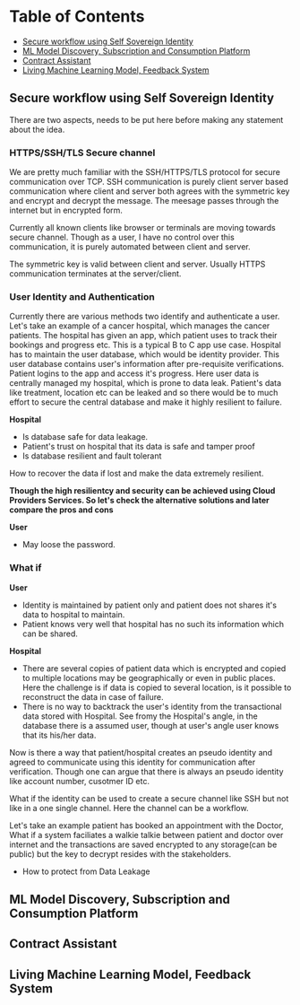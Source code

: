 # Table of Contents
- [Secure workflow using Self Sovereign Identity](#secure-workflow-using-self-sovereign-identity)
- [ML Model Discovery, Subscription and Consumption Platform](#ml-model-discovery-subscription-and-consumption-platform)
- [Contract Assistant](#contract-assistant)
- [Living Machine Learning Model, Feedback System](#living-machine-learning-model-feedback-system)



## Secure workflow using Self Sovereign Identity

There are two aspects, needs to be put here before making any statement about the idea.

### HTTPS/SSH/TLS Secure channel
We are pretty much familiar with the SSH/HTTPS/TLS protocol for secure communication over TCP. SSH communication is purely client server based communication where client and server both agrees with the symmetric key  and encrypt and decrypt the message. The meesage passes through the internet but in encrypted form.

Currently all known clients like browser or terminals are moving towards secure channel. Though as a user, I have no control over this communication, it is purely automated between client and server.

The symmetric key is valid between client and server. Usually HTTPS communication terminates at the server/client.

### User Identity and Authentication

Currently there are various methods two identify and authenticate a user. Let's take an example of a cancer hospital, which manages the cancer patients. The hospital has given an app, which patient uses to track their bookings and progress etc. This is a typical B to C app use case. Hospital has to maintain the user database, which would be identity provider. This user database contains user's information after pre-requisite verifications. Patient logins to the app and access it's progress. 
Here user data is centrally managed my hospital, which is prone to data leak. Patient's data like treatment, location etc can be leaked and so there would be to much effort to secure the central database and make it highly resilient to failure.

**Hospital**

- Is database safe for data leakage.
- Patient's trust on hospital that its data is safe and tamper proof
- Is database resilient and fault tolerant

How to recover the data if lost and make the data extremely resilient.

**Though the high resilientcy and security can be achieved using Cloud Providers Services. So let's check the alternative solutions and later compare the pros and cons**

**User**

- May loose the password.



### What if 

**User**

- Identity is maintained by patient only and patient does not shares it's data to hospital to maintain.
- Patient knows very well that hospital has no such its information which can be shared.

**Hospital**

- There are several copies of patient data which is encrypted and copied to multiple locations may be geographically or even in public places. Here the challenge is if data is copied to several location, is it possible to reconstruct the data in case of failure.
- There is no way to backtrack the user's identity from the transactional data stored with Hospital. See fromy the Hospital's angle, in the database there is a assumed user, though at user's angle user knows that its his/her data.


Now is there a way that patient/hospital creates an pseudo identity and agreed to communicate using this identity for communication after verification.
Though one can argue that there is always an pseudo identity like account number, cusotmer ID etc.

What if the identity can be used to create a secure channel like SSH but not like in a one single channel. Here the channel can be a workflow. 


Let's take an example patient has booked an appointment with the Doctor, What if a system faciliates a walkie talkie between patient and doctor over internet and the transactions are saved encrypted to any storage(can be public) but the key to decrypt resides with the stakeholders.

- How to protect from Data Leakage


## ML Model Discovery, Subscription and Consumption Platform


## Contract Assistant


## Living Machine Learning Model, Feedback System






